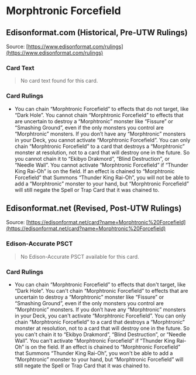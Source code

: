 # Morphtronic Forcefield

## Edisonformat.com (Historical, Pre-UTW Rulings)

Source: [https://www.edisonformat.com/rulings](https://www.edisonformat.com/rulings)

### Card Text

> No card text found for this card.

### Card Rulings

*   You can chain “Morphtronic Forcefield” to effects that do not target, like “Dark Hole”. You cannot chain “Morphtronic Forcefield” to effects that are uncertain to destroy a “Morphtronic” monster like “Fissure” or “Smashing Ground”, even if the only monsters you control are “Morphtronic” monsters. If you don’t have any “Morphtronic” monsters in your Deck, you cannot activate “Morphtronic Forcefield”. You can only chain “Morphtronic Forcefield” to a card that destroys a “Morphtronic” monster at resolution, not to a card that will destroy one in the future. So you cannot chain it to “Ekibyo Drakmord”, “Blind Destruction”, or “Needle Wall”. You cannot activate “Morphtronic Forcefield” if “Thunder King Rai-Oh” is on the field. If an effect is chained to “Morphtronic Forcefield” that Summons “Thunder King Rai-Oh”, you will not be able to add a “Morphtronic” monster to your hand, but “Morphtronic Forcefield” will still negate the Spell or Trap Card that it was chained to.

## Edisonformat.net (Revised, Post-UTW Rulings)

Source: [https://edisonformat.net/card?name=Morphtronic%20Forcefield](https://edisonformat.net/card?name=Morphtronic%20Forcefield)

### Edison-Accurate PSCT

> No Edison-Accurate PSCT available for this card.

### Card Rulings

*   You can chain “Morphtronic Forcefield” to effects that don't target, like “Dark Hole”. You can't chain “Morphtronic Forcefield” to effects that are uncertain to destroy a “Morphtronic” monster like “Fissure” or “Smashing Ground”, even if the only monsters you control are “Morphtronic” monsters. If you don’t have any “Morphtronic” monsters in your Deck, you can't activate “Morphtronic Forcefield”. You can only chain “Morphtronic Forcefield” to a card that destroys a “Morphtronic” monster at resolution, not to a card that will destroy one in the future. So you can't chain it to “Ekibyo Drakmord”, “Blind Destruction”, or “Needle Wall”. You can't activate “Morphtronic Forcefield” if “Thunder King Rai-Oh” is on the field. If an effect is chained to “Morphtronic Forcefield” that Summons “Thunder King Rai-Oh”, you won't be able to add a “Morphtronic” monster to your hand, but “Morphtronic Forcefield” will still negate the Spell or Trap Card that it was chained to.
            